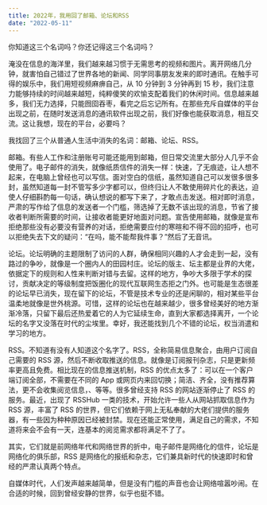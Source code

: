 ```yaml
---
title: 2022年，我用回了邮箱、论坛和RSS
date: "2022-05-11"
---
```


<!-- Google tag (gtag.js) -->
<script async src="https://www.googletagmanager.com/gtag/js?id=G-P8BK01ELC3"></script>
<script>
  window.dataLayer = window.dataLayer || [];
  function gtag(){dataLayer.push(arguments);}
  gtag('js', new Date());

  gtag('config', 'G-P8BK01ELC3');
</script>

你知道这三个名词吗？你还记得这三个名词吗？

淹没在信息的海洋里，我们越来越习惯于无需思考的视频和图片。离开网络几分钟，就害怕自己错过了世界各地的新闻、同学同事朋友发来的即时通讯。在触手可得的娱乐中，我们用短视频麻痹自己，从 10 分钟到 3 分钟再到 15 秒，我们注意力能够持续的时间越来越短，纯粹傻笑的欢愉支配着我们的休闲时间。信息越来越多，我们无力选择，只能囫囵吞枣，看完之后忘记所有。在那些充斥自媒体的平台出现之前，在随时发送消息的通讯软件出现之前，我们好像也能获取消息，相互交流。这让我想，现在的平台，必要吗？

我找回了三个从普通人生活中消失的名词：邮箱、论坛、RSS。

邮箱。有些人工作和注册账号可能还能用到邮箱，但日常交流里大部分人几乎不会使用了。电子邮件的消失，就像纸质信件的消失一样：快速，了无痕迹，让人想不起来，在电脑上曾经也可以写信。面对空白的信纸，虽然知道自己可以发很多很多封，虽然知道每一封不管写多少字都可以，但终归让人不敢使用碎片化的表达，迫使人仔细斟酌每一句话，确认想说的都写下来了，才敢点击发送。相对即时消息，严肃的写作给了信息的发送者一个门槛，筛选掉了无数不该出现的消息，节省了接收者判断所需要的时间，让接收者能更好地面对问题。宣告使用邮箱，就像是宣布拒绝那些没有必要没有营养的对话，拒绝需要应付的寒暄和不得不回的招呼，也可以拒绝失去下文的疑问：“在吗，能不能帮我件事？”然后了无音讯。

论坛。论坛明确的主题限制了访问的人群，确保相同兴趣的人才会走到一起，没有路过的争吵，就像是一个圈内人的田园村庄。论坛的版主、坛主都是业界的大佬，依据定下的规则和人性来判断对错与去留。这样的地方，争吵大多限于学术的探讨，贡献决定的等级制度把饭圈化的现代互联网生态拒之门外。也可能是生态很差的论坛早已消失，现在留下的论坛，不管是技术专业的还是闲聊的，相对某些平台温柔地就像是世外桃源。可惜，这样的论坛也在越来越少，很多曾经美好的地方渐渐冷落，只留下最后还热爱着它的人为它延续生命，直到大家都选择离开，一个论坛的名字又没落在时代的尘埃里。幸好，我还能找到几个不错的论坛，权当消遣和学习的地方。

RSS。不知道有没有人知道这个名字了。RSS，全称简易信息聚合，由用户订阅自己需要的 RSS 源，然后不断收取推送的信息。就像是订阅报刊杂志，只是更新频率更高且免费。相比现在的信息推送机制，RSS 的优点太多了：可以在一个客户端订阅全部，不需要在不同的 App 或网页内来回切换；简洁、齐全，没有推荐算法，更不会收集阅览信息，、等等。很多曾经支持 RSS 的网站逐渐停止了 RSS 的服务。最近，出现了 RSSHub 一类的技术，开始允许一些人从网站抓取信息作为 RSS 源，丰富了 RSS 的世界，但它们依赖于网上无私奉献的大佬们提供的服务器，有一些因为种种原因已经被封禁。现在还能正常使用，满足自己的需求，不知道将来会不会有一天，连基本的阅览需求都将满足不了了。

其实，它们就是前网络年代和网络世界的折中，电子邮件是网络化的信件，论坛是网络化的俱乐部，RSS 是网络化的报纸和杂志，它们兼具新时代的快速即时和曾经的严肃认真两个特点。

自媒体时代，人们发声越来越简单，但是没有门槛的声音也会让网络喧嚣吵闹。在合适的时候，回到曾经安静的世界，似乎也挺不错。